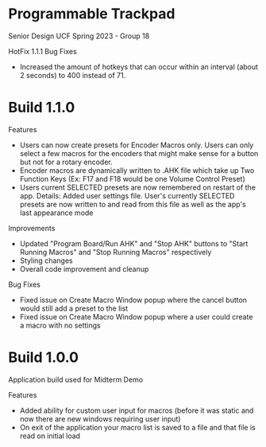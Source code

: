# Programmable Trackpad
Senior Design UCF Spring 2023 - Group 18

HotFix 1.1.1
Bug Fixes
* Increased the amount of hotkeys that can occur within an interval (about 2 seconds) to 400 instead of 71.

# Build 1.1.0
Features
* Users can now create presets for Encoder Macros only. Users can only select a few macros for the encoders that might make sense for a button but not for a rotary encoder.
* Encoder macros are dynamically written to .AHK file which take up Two Function Keys (Ex: F17 and F18 would be one Volume Control Preset)
* Users current SELECTED presets are now remembered on restart of the app. Details: Added user settings file. User's currently SELECTED presets are now written to and read from this file as well as the app's last appearance mode

Improvements
* Updated "Program Board/Run AHK" and "Stop AHK" buttons to "Start Running Macros" and "Stop Running Macros" respectively
* Styling changes
* Overall code improvement and cleanup

Bug Fixes
* Fixed issue on Create Macro Window popup where the cancel button would still add a preset to the list
* Fixed issue on Create Macro Window popup where a user could create a macro with no settings

# Build 1.0.0
Application build used for Midterm Demo

Features
* Added ability for custom user input for macros (before it was static and now there are new windows requiring user input)
* On exit of the application your macro list is saved to a file and that file is read on initial load

